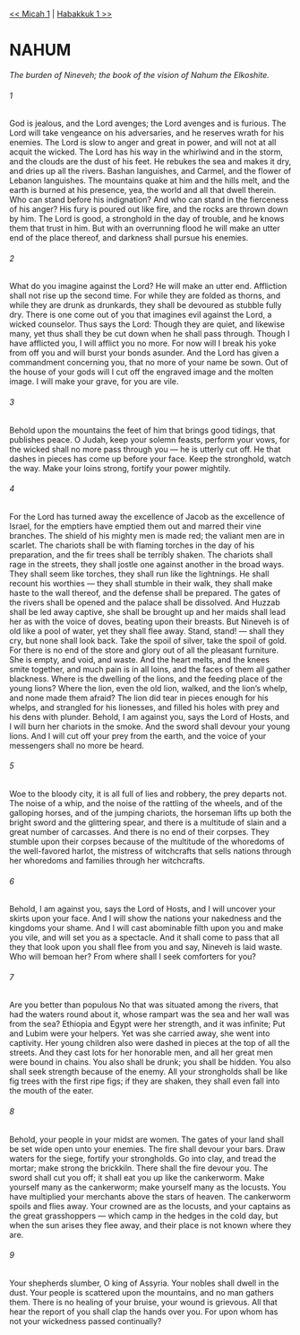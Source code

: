 [<< Micah 1](Micah%201)  |  [Habakkuk 1 >>](Habakkuk%201)

# NAHUM

*The burden of Nineveh; the book of the vision of Nahum the Elkoshite.*

###### 1
God is jealous, and the Lord avenges; the Lord avenges and is furious. The Lord will take vengeance on his adversaries, and he reserves wrath for his enemies. The Lord is slow to anger and great in power, and will not at all acquit the wicked. The Lord has his way in the whirlwind and in the storm, and the clouds are the dust of his feet. He rebukes the sea and makes it dry, and dries up all the rivers. Bashan languishes, and Carmel, and the flower of Lebanon languishes. The mountains quake at him and the hills melt, and the earth is burned at his presence, yea, the world and all that dwell therein. Who can stand before his indignation? And who can stand in the fierceness of his anger? His fury is poured out like fire, and the rocks are thrown down by him. The Lord is good, a stronghold in the day of trouble, and he knows them that trust in him. But with an overrunning flood he will make an utter end of the place thereof, and darkness shall pursue his enemies.

###### 2
What do you imagine against the Lord? He will make an utter end. Affliction shall not rise up the second time. For while they are folded as thorns, and while they are drunk as drunkards, they shall be devoured as stubble fully dry. There is one come out of you that imagines evil against the Lord, a wicked counselor. Thus says the Lord: Though they are quiet, and likewise many, yet thus shall they be cut down when he shall pass through. Though I have afflicted you, I will afflict you no more. For now will I break his yoke from off you and will burst your bonds asunder. And the Lord has given a commandment concerning you, that no more of your name be sown. Out of the house of your gods will I cut off the engraved image and the molten image. I will make your grave, for you are vile.

###### 3
Behold upon the mountains the feet of him that brings good tidings, that publishes peace. O Judah, keep your solemn feasts, perform your vows, for the wicked shall no more pass through you — he is utterly cut off. He that dashes in pieces has come up before your face. Keep the stronghold, watch the way. Make your loins strong, fortify your power mightily.

###### 4
For the Lord has turned away the excellence of Jacob as the excellence of Israel, for the emptiers have emptied them out and marred their vine branches. The shield of his mighty men is made red; the valiant men are in scarlet. The chariots shall be with flaming torches in the day of his preparation, and the fir trees shall be terribly shaken. The chariots shall rage in the streets, they shall jostle one against another in the broad ways. They shall seem like torches, they shall run like the lightnings. He shall recount his worthies — they shall stumble in their walk, they shall make haste to the wall thereof, and the defense shall be prepared. The gates of the rivers shall be opened and the palace shall be dissolved. And Huzzab shall be led away captive, she shall be brought up and her maids shall lead her as with the voice of doves, beating upon their breasts. But Nineveh is of old like a pool of water, yet they shall flee away. Stand, stand! — shall they cry, but none shall look back. Take the spoil of silver, take the spoil of gold. For there is no end of the store and glory out of all the pleasant furniture. She is empty, and void, and waste. And the heart melts, and the knees smite together, and much pain is in all loins, and the faces of them all gather blackness. Where is the dwelling of the lions, and the feeding place of the young lions? Where the lion, even the old lion, walked, and the lion’s whelp, and none made them afraid? The lion did tear in pieces enough for his whelps, and strangled for his lionesses, and filled his holes with prey and his dens with plunder. Behold, I am against you, says the Lord of Hosts, and I will burn her chariots in the smoke. And the sword shall devour your young lions. And I will cut off your prey from the earth, and the voice of your messengers shall no more be heard.

###### 5
Woe to the bloody city, it is all full of lies and robbery, the prey departs not. The noise of a whip, and the noise of the rattling of the wheels, and of the galloping horses, and of the jumping chariots, the horseman lifts up both the bright sword and the glittering spear, and there is a multitude of slain and a great number of carcasses. And there is no end of their corpses. They stumble upon their corpses because of the multitude of the whoredoms of the well-favored harlot, the mistress of witchcrafts that sells nations through her whoredoms and families through her witchcrafts.

###### 6
Behold, I am against you, says the Lord of Hosts, and I will uncover your skirts upon your face. And I will show the nations your nakedness and the kingdoms your shame. And I will cast abominable filth upon you and make you vile, and will set you as a spectacle. And it shall come to pass that all they that look upon you shall flee from you and say, Nineveh is laid waste. Who will bemoan her? From where shall I seek comforters for you?

###### 7
Are you better than populous No that was situated among the rivers, that had the waters round about it, whose rampart was the sea and her wall was from the sea? Ethiopia and Egypt were her strength, and it was infinite; Put and Lubim were your helpers. Yet was she carried away, she went into captivity. Her young children also were dashed in pieces at the top of all the streets. And they cast lots for her honorable men, and all her great men were bound in chains. You also shall be drunk; you shall be hidden. You also shall seek strength because of the enemy. All your strongholds shall be like fig trees with the first ripe figs; if they are shaken, they shall even fall into the mouth of the eater.

###### 8
Behold, your people in your midst are women. The gates of your land shall be set wide open unto your enemies. The fire shall devour your bars. Draw waters for the siege, fortify your strongholds. Go into clay, and tread the mortar; make strong the brickkiln. There shall the fire devour you. The sword shall cut you off; it shall eat you up like the cankerworm. Make yourself many as the cankerworm; make yourself many as the locusts. You have multiplied your merchants above the stars of heaven. The cankerworm spoils and flies away. Your crowned are as the locusts, and your captains as the great grasshoppers — which camp in the hedges in the cold day, but when the sun arises they flee away, and their place is not known where they are.

###### 9
Your shepherds slumber, O king of Assyria. Your nobles shall dwell in the dust. Your people is scattered upon the mountains, and no man gathers them. There is no healing of your bruise, your wound is grievous. All that hear the report of you shall clap the hands over you. For upon whom has not your wickedness passed continually?